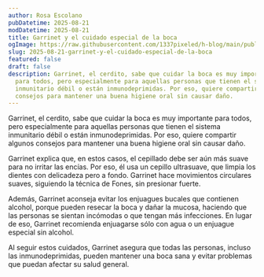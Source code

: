 ```yaml
---
author: Rosa Escolano
pubDatetime: 2025-08-21
modDatetime: 2025-08-21
title: Garrinet y el cuidado especial de la boca
ogImage: https://raw.githubusercontent.com/1337pixeled/h-blog/main/public/assets/garrinet6.webp
slug: 2025-08-21-garrinet-y-el-cuidado-especial-de-la-boca
featured: false
draft: false
description: Garrinet, el cerdito, sabe que cuidar la boca es muy importante
  para todos, pero especialmente para aquellas personas que tienen el sistema
  inmunitario débil o están inmunodeprimidas. Por eso, quiere compartir algunos
  consejos para mantener una buena higiene oral sin causar daño.
---
```

Garrinet, el cerdito, sabe que cuidar la boca es muy importante para todos, pero especialmente para aquellas personas que tienen el sistema inmunitario débil o están inmunodeprimidas. Por eso, quiere compartir algunos consejos para mantener una buena higiene oral sin causar daño.

Garrinet explica que, en estos casos, el cepillado debe ser aún más suave para no irritar las encías. Por eso, él usa un cepillo ultrasuave, que limpia los dientes con delicadeza pero a fondo. Garrinet hace movimientos circulares suaves, siguiendo la técnica de Fones, sin presionar fuerte.

Además, Garrinet aconseja evitar los enjuagues bucales que contienen alcohol, porque pueden resecar la boca y dañar la mucosa, haciendo que las personas se sientan incómodas o que tengan más infecciones. En lugar de eso, Garrinet recomienda enjuagarse sólo con agua o un enjuague especial sin alcohol.

Al seguir estos cuidados, Garrinet asegura que todas las personas, incluso las inmunodeprimidas, pueden mantener una boca sana y evitar problemas que puedan afectar su salud general.
